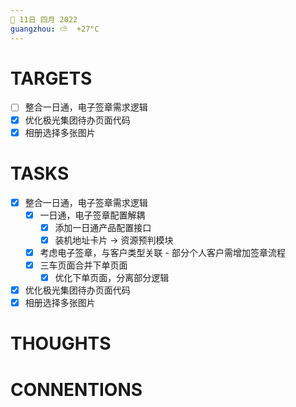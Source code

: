 ```yaml
---
📆 11日 四月 2022
guangzhou: ⛅️  +27°C
---
```


# TARGETS
- [ ] 整合一日通，电子签章需求逻辑
- [x] 优化极光集团待办页面代码
- [x] 相册选择多张图片

# TASKS
- [x] 整合一日通，电子签章需求逻辑
	- [x] 一日通，电子签章配置解耦
		- [x] 添加一日通产品配置接口
		- [x] 装机地址卡片 -> 资源预判模块
	- [x] 考虑电子签章，与客户类型关联 - 部分个人客户需增加签章流程
	- [x] 三车页面合并下单页面
		- [x] 优化下单页面，分离部分逻辑
- [x]  优化极光集团待办页面代码
- [x] 相册选择多张图片

# THOUGHTS


# CONNENTIONS
